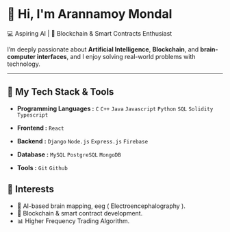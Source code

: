 # 👋 Hi, I'm Arannamoy Mondal

<!--🎓 Dual Bachelor's Student | -->
💻 Aspiring AI | 🌊  Blockchain & Smart Contracts Enthusiast

<!--Welcome to my GitHub profile! I'm currently pursuing a dual degree in:
- 🛠 **Naval Architecture and Marine Engineering (NAME)** from **BUET**
- 💻 **Computer Science and Engineering (CSE)** from **UAP** -->

I’m deeply passionate about **Artificial Intelligence**, **Blockchain**, and **brain-computer interfaces**, and I enjoy solving real-world problems with technology.

---

## 🚀 My Tech Stack & Tools
- **Programming Languages :** `C` `C++` `Java` `Javascript` `Python` `SQL` `Solidity` `Typescript` 
- **Frontend :** `React`

- **Backend :** `Django` `Node.js` `Express.js` `Firebase`

- **Database :** `MySQL` `PostgreSQL` `MongoDB`

- **Tools :** `Git` `Github`

## 🧠 Interests 
<!-- & Projects -->

- 🤖 AI-based brain mapping, eeg ( Electroencephalography ).
- 🔗 Blockchain & smart contract development.
- 📊 Higher Frequency Trading Algorithm.
<!-- 
- 🧥 Winter Clothing Donation Platform for Bangladesh
- 📚 Currently enrolled in [IIT Guwahati's BSc in Data Science & AI](https://www.iitg.ac.in/acad/bsc-dsai/) -->


<!--## 🏆 Competitive Programming

- 🔢 Solved **450+** problems on platforms like Codeforces, LeetCode, and HackerRank
- 🚀 Always improving logic & algorithmic thinking!

--->

<!--
## 📫 Let's Connect!

[![LinkedIn](https://img.shields.io/badge/-LinkedIn-0077B5?style=flat&logo=linkedin)](https://www.linkedin.com/in/arannamoymondal)
[![Email](https://img.shields.io/badge/-Email-D14836?style=flat&logo=gmail)](mailto:arannamoymondal@gmail.com)
[![Portfolio](https://img.shields.io/badge/-Portfolio-000000?style=flat&logo=github)](https://github.com/Arannamoy-Mondal)

---

_“Striving to blend the power of engineering, intelligence, and creativity to make a meaningful impact.”_ -->

